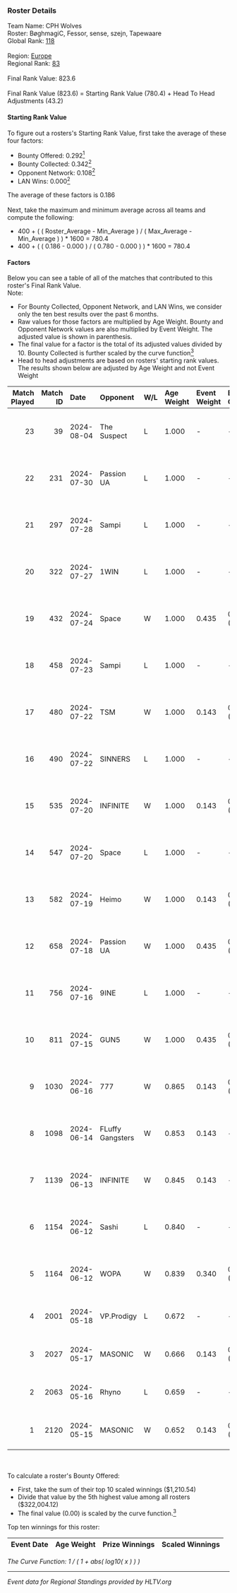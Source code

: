 ### Roster Details<br />
Team Name: CPH Wolves<br />
Roster: BøghmagiC, Fessor, sense, szejn, Tapewaare<br />
Global Rank: [118](../standings_global.md)<br />
<br />
Region: [Europe]( ../standings_europe.md)<br />
Regional Rank: [83]( ../standings_europe.md)<br />
<br />
Final Rank Value:  823.6<br />
<br />
Final Rank Value (823.6) = Starting Rank Value (780.4) + Head To Head Adjustments (43.2)<br />

#### Starting Rank Value<br />
To figure out a rosters's Starting Rank Value, first take the average of these four factors:<br />
- Bounty Offered: 0.292[<sup>1</sup>](#table2)
- Bounty Collected: 0.342[<sup>2</sup>](#table1)
- Opponent Network: 0.108[<sup>2</sup>](#table1)
- LAN Wins: 0.000[<sup>2</sup>](#table1)

The average of these factors is 0.186<br />
<br />
Next, take the maximum and minimum average across all teams and compute the following:<br />
- 400 + ( ( Roster_Average - Min_Average ) / ( Max_Average - Min_Average ) ) * 1600 = 780.4
- 400 + ( ( 0.186 - 0.000 ) / ( 0.780 - 0.000 ) ) * 1600 = 780.4


#### Factors<br />
Below you can see a table of all of the matches that contributed to this roster's Final Rank Value.<br />
Note:<br />

- For Bounty Collected, Opponent Network, and LAN Wins, we consider only the ten best results over the past 6 months.
- Raw values for those factors are multiplied by Age Weight. Bounty and Opponent Network values are also multiplied by Event Weight. The adjusted value is shown in parenthesis.
- The final value for a factor is the total of its adjusted values divided by 10. Bounty Collected is further scaled by the curve function[<sup>3</sup>](#curveFunction)
- Head to head adjustments are based on rosters' starting rank values. The results shown below are adjusted by Age Weight and not Event Weight
<span id="table1"></span><br />


| Match Played | Match ID | Date       | Opponent         | W/L | Age Weight | Event Weight | Bounty Collected | Opponent Network | LAN Wins  | H2H Adj. | Roster                                      |
| -: | -: | :- | :- | :- | :- | :- | :- | :- | :- | -: | :- |
|           23 |       39 | 2024-08-04 | The Suspect      | L   | 1.000      | -            | -                | -                | -         |   -13.99 | BøghmagiC, Fessor, sense, szejn, Tapewaare  |
|           22 |      231 | 2024-07-30 | Passion UA       | L   | 1.000      | -            | -                | -                | -         |    -6.23 | BøghmagiC, Fessor, sense, szejn, Tapewaare  |
|           21 |      297 | 2024-07-28 | Sampi            | L   | 1.000      | -            | -                | -                | -         |   -13.04 | BøghmagiC, Fessor, sense, szejn, Tapewaare  |
|           20 |      322 | 2024-07-27 | 1WIN             | L   | 1.000      | -            | -                | -                | -         |   -10.30 | BøghmagiC, Fessor, sense, szejn, Tapewaare  |
|           19 |      432 | 2024-07-24 | Space            | W   | 1.000      | 0.435        | 0.006 (0.003)    | 0.439 (0.191)    | 0 (0.000) |    18.42 | BøghmagiC, Fessor, sense, szejn, Tapewaare  |
|           18 |      458 | 2024-07-23 | Sampi            | L   | 1.000      | -            | -                | -                | -         |   -13.80 | BøghmagiC, Fessor, sense, szejn, Tapewaare  |
|           17 |      480 | 2024-07-22 | TSM              | W   | 1.000      | 0.143        | 0.040 (0.006)    | 0.430 (0.061)    | 0 (0.000) |    22.87 | BøghmagiC, Fessor, sense, szejn, Tapewaare  |
|           16 |      490 | 2024-07-22 | SINNERS          | L   | 1.000      | -            | -                | -                | -         |    -9.45 | BøghmagiC, Fessor, sense, szejn, Tapewaare  |
|           15 |      535 | 2024-07-20 | INFINITE         | W   | 1.000      | 0.143        | 0.000 (0.000)    | 0.186 (0.027)    | 0 (0.000) |     6.23 | BøghmagiC, Fessor, sense, szejn, Tapewaare  |
|           14 |      547 | 2024-07-20 | Space            | L   | 1.000      | -            | -                | -                | -         |   -12.59 | BøghmagiC, Fessor, sense, szejn, Tapewaare  |
|           13 |      582 | 2024-07-19 | Heimo            | W   | 1.000      | 0.143        | 0.006 (0.001)    | 0.106 (0.015)    | 0 (0.000) |     7.59 | BøghmagiC, Fessor, sense, szejn, Tapewaare  |
|           12 |      658 | 2024-07-18 | Passion UA       | W   | 1.000      | 0.435        | 0.173 (0.075)    | 1.000 (0.435)    | 0 (0.000) |    23.56 | BøghmagiC, Fessor, sense, szejn, Tapewaare  |
|           11 |      756 | 2024-07-16 | 9INE             | L   | 1.000      | -            | -                | -                | -         |   -12.41 | BøghmagiC, Fessor, sense, shadiy, Tapewaare |
|           10 |      811 | 2024-07-15 | GUN5             | W   | 1.000      | 0.435        | 0.073 (0.032)    | 0.562 (0.244)    | 0 (0.000) |    22.22 | BøghmagiC, Fessor, sense, szejn, Tapewaare  |
|            9 |     1030 | 2024-06-16 | 777              | W   | 0.865      | 0.143        | 0.015 (0.002)    | 0.177 (0.022)    | 0 (0.000) |    10.40 | BøghmagiC, Fessor, szejn, Tapewaare, tOPZ   |
|            8 |     1098 | 2024-06-14 | FLuffy Gangsters | W   | 0.853      | 0.143        | -                | 0.220 (0.027)    | 0 (0.000) |     6.49 | BøghmagiC, Fessor, szejn, Tapewaare, tOPZ   |
|            7 |     1139 | 2024-06-13 | INFINITE         | W   | 0.845      | 0.143        | -                | 0.186 (0.022)    | 0 (0.000) |     5.58 | BøghmagiC, Fessor, szejn, Tapewaare, tOPZ   |
|            6 |     1154 | 2024-06-12 | Sashi            | L   | 0.840      | -            | -                | -                | -         |    -2.43 | BøghmagiC, Fessor, szejn, Tapewaare, tOPZ   |
|            5 |     1164 | 2024-06-12 | WOPA             | W   | 0.839      | 0.340        | 0.001 (0.000)    | 0.125 (0.036)    | 0 (0.000) |     7.22 | BøghmagiC, Fessor, szejn, Tapewaare, tOPZ   |
|            4 |     2001 | 2024-05-18 | VP.Prodigy       | L   | 0.672      | -            | -                | -                | -         |    -8.04 | Basso, BøghmagiC, Fessor, szejn, vigg0      |
|            3 |     2027 | 2024-05-17 | MASONIC          | W   | 0.666      | 0.143        | 0.009 (0.001)    | -                | -         |    10.23 | Basso, BøghmagiC, Fessor, szejn, vigg0      |
|            2 |     2063 | 2024-05-16 | Rhyno            | L   | 0.659      | -            | -                | -                | -         |    -5.38 | Basso, BøghmagiC, Fessor, szejn, vigg0      |
|            1 |     2120 | 2024-05-15 | MASONIC          | W   | 0.652      | 0.143        | 0.009 (0.001)    | -                | -         |    10.06 | Basso, BøghmagiC, Fessor, szejn, vigg0      |

<br />
<span id="table2"></span><br />
To calculate a roster's Bounty Offered:<br />

- First, take the sum of their top 10 scaled winnings ($1,210.54)
- Divide that value by the 5th highest value among all rosters ($322,004.12)
- The final value (0.00) is scaled by the curve function.[<sup>3</sup>](#curveFunction)

Top ten winnings for this roster:<br />

| Event Date | Age Weight | Prize Winnings | Scaled Winnings |
| :- | -: | :- | :- |


<span id="curveFunction"></span>_The Curve Function: 1 / ( 1 + abs( log10( x ) ) )_<br />

---
_Event data for Regional Standings provided by HLTV.org_<br />

